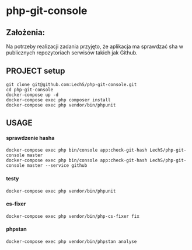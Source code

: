 # php-git-console

## Założenia:
Na potrzeby realizacji zadania przyjęto, że aplikacja ma sprawdzać sha w publicznych repozytoriach serwisów takich jak Github.

## PROJECT setup
```
git clone git@github.com:LechS/php-git-console.git
cd php-git-console
docker-compose up -d
docker-compose exec php composer install
docker-compose exec php vendor/bin/phpunit
```

## USAGE

#### sprawdzenie hasha
```
docker-compose exec php bin/console app:check-git-hash LechS/php-git-console master
docker-compose exec php bin/console app:check-git-hash LechS/php-git-console master --service github
```

#### testy
``docker-compose exec php vendor/bin/phpunit``

#### cs-fixer
``docker-compose exec php vendor/bin/php-cs-fixer fix``

#### phpstan
``docker-compose exec php vendor/bin/phpstan analyse``

